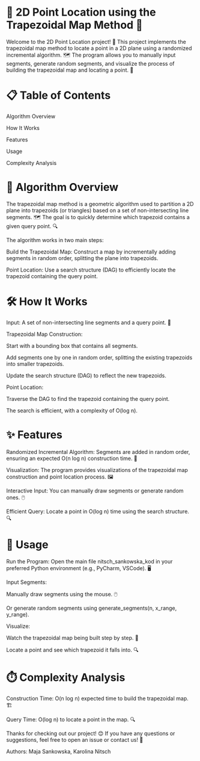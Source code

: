 # 🚀 2D Point Location using the Trapezoidal Map Method 🚀
Welcome to the 2D Point Location project! 👋
This project implements the trapezoidal map method to locate a point in a 2D plane using a randomized incremental algorithm. 🗺️
The program allows you to manually input segments, generate random segments, and visualize the process of building the trapezoidal map and locating a point. 🎨

# 📋 Table of Contents
Algorithm Overview

How It Works

Features

Usage

Complexity Analysis

# 🧠 Algorithm Overview
The trapezoidal map method is a geometric algorithm used to partition a 2D plane into trapezoids (or triangles) based on a set of non-intersecting line segments. 🗺️
The goal is to quickly determine which trapezoid contains a given query point. 🔍

The algorithm works in two main steps:

Build the Trapezoidal Map: Construct a map by incrementally adding segments in random order, splitting the plane into trapezoids.

Point Location: Use a search structure (DAG) to efficiently locate the trapezoid containing the query point.

# 🛠️ How It Works
Input: A set of non-intersecting line segments and a query point. 📏

Trapezoidal Map Construction:

Start with a bounding box that contains all segments.

Add segments one by one in random order, splitting the existing trapezoids into smaller trapezoids.

Update the search structure (DAG) to reflect the new trapezoids.

Point Location:

Traverse the DAG to find the trapezoid containing the query point.

The search is efficient, with a complexity of O(log n).

# ✨ Features
Randomized Incremental Algorithm: Segments are added in random order, ensuring an expected O(n log n) construction time. 🎲

Visualization: The program provides visualizations of the trapezoidal map construction and point location process. 🖼️

Interactive Input: You can manually draw segments or generate random ones. 🖱️

Efficient Query: Locate a point in O(log n) time using the search structure. 🔍

# 🚀 Usage
Run the Program: Open the main file nitsch_sankowska_kod in your preferred Python environment (e.g., PyCharm, VSCode). 🖥️

Input Segments:

Manually draw segments using the mouse. 🖱️

Or generate random segments using generate_segments(n, x_range, y_range).

Visualize:

Watch the trapezoidal map being built step by step. 🎥

Locate a point and see which trapezoid it falls into. 🔍

# ⏱️ Complexity Analysis
Construction Time: O(n log n) expected time to build the trapezoidal map. 🏗️

Query Time: O(log n) to locate a point in the map. 🔍

Thanks for checking out our project! 😊
If you have any questions or suggestions, feel free to open an issue or contact us! 📩

Authors: Maja Sankowska, Karolina Nitsch

